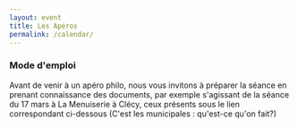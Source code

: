 ```yaml
---
layout: event
title: Les Apéros
permalink: /calendar/
---
```


### Mode d'emploi

Avant de venir à un apéro philo, nous vous invitons à préparer la séance en prenant connaissance des documents, par exemple s'agissant
de la séance du 17 mars à La Menuiserie à Clécy, ceux présents sous le lien correspondant ci-dessous (C'est les municipales : qu'est-ce qu'on fait?)